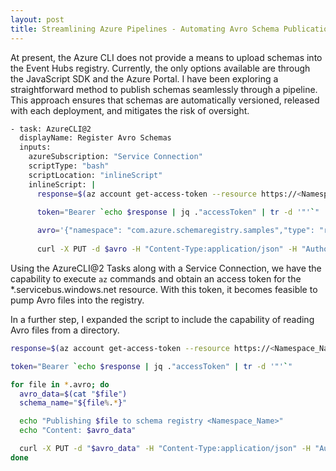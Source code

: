 ```yaml
---
layout: post
title: Streamlining Azure Pipelines - Automating Avro Schema Publication to Event Hubs Schema Registry
---
```

At present, the Azure CLI does not provide a means to upload schemas into the Event Hubs registry. Currently, the only options available are through the JavaScript SDK and the Azure Portal. I have been exploring a straightforward method to publish schemas seamlessly through a pipeline. This approach ensures that schemas are automatically versioned, released with each deployment, and mitigates the risk of oversight.

```bash
- task: AzureCLI@2
  displayName: Register Avro Schemas
  inputs:
    azureSubscription: "Service Connection"
    scriptType: "bash"
    scriptLocation: "inlineScript"
    inlineScript: |
      response=$(az account get-access-token --resource https://<Namespace_Name>.servicebus.windows.net)
        
      token="Bearer `echo $response | jq ."accessToken" | tr -d '"'`"

      avro='{"namespace": "com.azure.schemaregistry.samples","type": "record","name": "Order","fields": [{"name": "id","type": "string"},{"name": "amount","type": "double"}]}'
        
      curl -X PUT -d $avro -H "Content-Type:application/json" -H "Authorization:$token" -H "Serialization-Type:Avro" 'https://<Namespace_Name>.servicebus.windows.net/$schemagroups/<SchemaGroup_Name>/schemas/<Schema_Name>?api-version=2020-09-01-preview'
```

Using the AzureCLI@2 Tasks along with a Service Connection, we have the capability to execute `az` commands and obtain an access token for the *.servicebus.windows.net resource. With this token, it becomes feasible to pump Avro files into the registry.

In a further step, I expanded the script to include the capability of reading Avro files from a directory.

```bash
response=$(az account get-access-token --resource https://<Namespace_Name>.servicebus.windows.net)

token="Bearer `echo $response | jq ."accessToken" | tr -d '"'`"

for file in *.avro; do
  avro_data=$(cat "$file")     
  schema_name="${file%.*}"

  echo "Publishing $file to schema registry <Namespace_Name>"
  echo "Content: $avro_data"

  curl -X PUT -d "$avro_data" -H "Content-Type:application/json" -H "Authorization:$token" -H "Serialization-Type:Avro" "https://<Namespace_Name>.servicebus.windows.net/\$schemagroups/<SchemaGroup_Name>/schemas/$schema_name?api-version=2020-09-01-preview"
done
```
